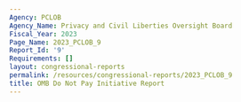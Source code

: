 ```yaml
---
Agency: PCLOB
Agency_Name: Privacy and Civil Liberties Oversight Board
Fiscal_Year: 2023
Page_Name: 2023_PCLOB_9
Report_Id: '9'
Requirements: []
layout: congressional-reports
permalink: /resources/congressional-reports/2023_PCLOB_9
title: OMB Do Not Pay Initiative Report
---
```

